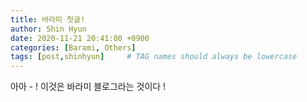 ```yaml
---
title: 바라미 첫글!
author: Shin Hyun
date: 2020-11-21 20:41:00 +0900
categories: [Barami, Others]
tags: [post,shinhyun]     # TAG names should always be lowercase
---
```


아아 - ! 이것은 바라미 블로그라는 것이다 ! 
